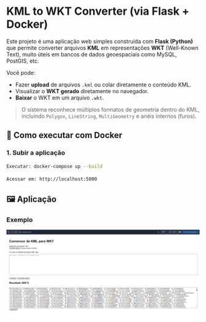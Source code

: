 # KML to WKT Converter (via Flask + Docker)

Este projeto é uma aplicação web simples construída com **Flask (Python)** que permite converter arquivos **KML** em representações **WKT** (Well-Known Text), muito úteis em bancos de dados geoespaciais como MySQL, PostGIS, etc.

Você pode:
- Fazer **upload** de arquivos `.kml` ou colar diretamente o conteúdo KML.
- Visualizar o **WKT gerado** diretamente no navegador.
- **Baixar** o WKT em um arquivo `.wkt`.

> O sistema reconhece múltiplos formatos de geometria dentro do KML, incluindo `Polygon`, `LineString`, `MultiGeometry` e anéis internos (furos).


## 🐳 Como executar com Docker

### 1. Subir a aplicação

```bash
Executar: docker-compose up --build

Acessar em: http://localhost:5000
```


## 🖼️ Aplicação

### Exemplo

![Descrição da imagem](kml-to-mkt.png)